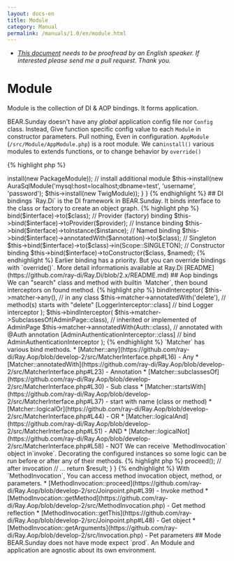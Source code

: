 ```yaml
---
layout: docs-en
title: Module
category: Manual
permalink: /manuals/1.0/en/module.html
---
```


 * *[This document](https://github.com/bearsunday/bearsunday.github.io/blob/master/manuals/1.0/en/module.md) needs to be proofread by an English speaker. If interested please send me a pull request. Thank you.*


# Module

Module is the collection of DI & AOP bindings. It forms application.

BEAR.Sunday doesn't have any *global* application config file nor `Config` class.
Instead, Give function specific config value to each `Module` in constructor parameters. Pull nothing, Even in configuration.
`AppModule` (`/src/Module/AppModule.php`) is a root module. We can`install()` various modules to extends functions, or to change behavior by `override()`

{% highlight php %}
<?php
class AppModule extends AbstractModule
{
    /**
     * {@inheritdoc}
     */
    protected function configure()
    {
        // install basic module
        $this->install(new PackageModule));
        // install additional module
        $this->install(new AuraSqlModule('mysql:host=localhost;dbname=test', 'username', 'password');
        $this->install(new TwigModule));
    }
}
{% endhighlight %}

## DI bindings

`Ray.Di` is the DI framework in BEAR.Sunday. It binds interface to the class or factory to create an object graph.

{% highlight php %}
<?php
// Class binding
$this->bind($interface)->to($class);
// Provider (factory) binding
$this->bind($interface)->toProvider($provider);
// Instance binding
$this->bind($interface)->toInstance($instance);
// Named binding
$this->bind($interface)->annotatedWith($annotation)->to($class);
// Singleton
$this->bind($interface)->to($class)->in(Scope::SINGLETON);
// Constructor binding
$this->bind($interface)->toConstructor($class, $named);
{% endhighlight %}

Earlier binding has a priority. But you can override bindings with `override()`.
More detail informationis available at Ray.Di [README](https://github.com/ray-di/Ray.Di/blob/2.x/README.md)

## Aop bindings

We can "search" class and method with builtin `Matcher`, then bound interceptors on found method.

{% highlight php %}
<?php
$this->bindInterceptor(
    $this->matcher->any(),                   // in any class
    $this->matcher->annotatedWith('delete'), // method(s) starts with "delete"
    [LoggerInterceptor::class]               // bind Logger interceptor
);

$this->bindInterceptor(
    $this->matcher->SubclassesOf(AdminPage::class),  // inherited or implemented of AdminPage
    $this->matcher->annotatedWith(Auth::class),      // annotated with @Auth annotation
    [AdminAuthenticationInterceptor::class]          // bind AdminAuthenticationInterceptor
);
{% endhighlight %}

`Matcher` has various bind methods.

 * [Matcher::any](https://github.com/ray-di/Ray.Aop/blob/develop-2/src/MatcherInterface.php#L16) - Any
 * [Matcher::annotatedWith](https://github.com/ray-di/Ray.Aop/blob/develop-2/src/MatcherInterface.php#L23) - Annotation
 * [Matcher::subclassesOf](https://github.com/ray-di/Ray.Aop/blob/develop-2/src/MatcherInterface.php#L30) - Sub class
 * [Matcher::startsWith](https://github.com/ray-di/Ray.Aop/blob/develop-2/src/MatcherInterface.php#L37) - start with name (class or method)
 * [Matcher::logicalOr](https://github.com/ray-di/Ray.Aop/blob/develop-2/src/MatcherInterface.php#L44) - OR
 * [Matcher::logicalAnd](https://github.com/ray-di/Ray.Aop/blob/develop-2/src/MatcherInterface.php#L51) - AND
 * [Matcher::logicalNot](https://github.com/ray-di/Ray.Aop/blob/develop-2/src/MatcherInterface.php#L58) - NOT

We can receive `MethodInvocation` object in`invoke`. Decorating the configured instances so some logic can be run before or after any of their methods.

{% highlight php %}
<?php
class MyInterceptor implements MethodInterceptor
{
    public function invoke(MethodInvocation $invocation)
    {
        // before invocation
        // ...
        
        //  method invocation
        $result = $invocation->proceed();
        
        //  after invocation
        // ...
        
        return $result; 
    }
}
{% endhighlight %}

With `MethodInvocation`, You can access method invocation object, method, or parameters.

 * [MethodInvocation::proceed](https://github.com/ray-di/Ray.Aop/blob/develop-2/src/Joinpoint.php#L39) - Invoke method
 * [MethodInvocation::getMethod](https://github.com/ray-di/Ray.Aop/blob/develop-2/src/MethodInvocation.php) -  Get method reflection
 * [MethodInvocation::getThis](https://github.com/ray-di/Ray.Aop/blob/develop-2/src/Joinpoint.php#L48) - Get object
 * [MethodInvocation::getArguments](https://github.com/ray-di/Ray.Aop/blob/develop-2/src/Invocation.php) - Pet parameters
 
## Mode

BEAR.Sunday does not have mode expect `prod`.
An Module and application are agnostic about its own environment.

